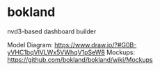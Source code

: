 bokland
=======

nvd3-based dashboard builder

Model Diagram: https://www.draw.io/?#G0B-yVHC1bqVlVLWx5VWhqV1pSeW8
Mockups: https://github.com/bokland/bokland/wiki/Mockups
